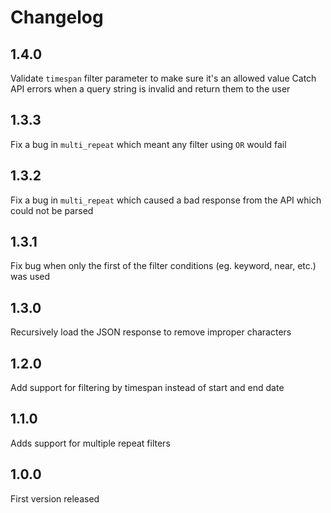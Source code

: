 # Changelog

## 1.4.0
Validate `timespan` filter parameter to make sure it's an allowed value
Catch API errors when a query string is invalid and return them to the user

## 1.3.3
Fix a bug in `multi_repeat` which meant any filter using `OR` would fail

## 1.3.2
Fix a bug in `multi_repeat` which caused a bad response from the API which could not be parsed

## 1.3.1
Fix bug when only the first of the filter conditions (eg. keyword, near, etc.) was used

## 1.3.0
Recursively load the JSON response to remove improper characters

## 1.2.0
Add support for filtering by timespan instead of start and end date

## 1.1.0
Adds support for multiple repeat filters

## 1.0.0
First version released